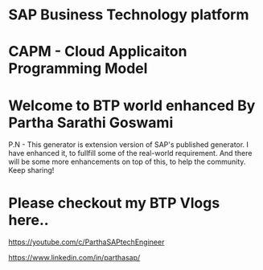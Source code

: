 # SAP Business Technology platform 

# CAPM - Cloud Applicaiton Programming Model

# Welcome to BTP world enhanced By Partha Sarathi Goswami
P.N - This generator is extension version of SAP's published generator.
I have enhanced it, to fullfill some of the real-world requirement. 
And there will be some more enhancements on top of this, to help the community. Keep sharing!


# Please checkout my BTP Vlogs here..

https://youtube.com/c/ParthaSAPtechEngineer

https://www.linkedin.com/in/parthasap/
